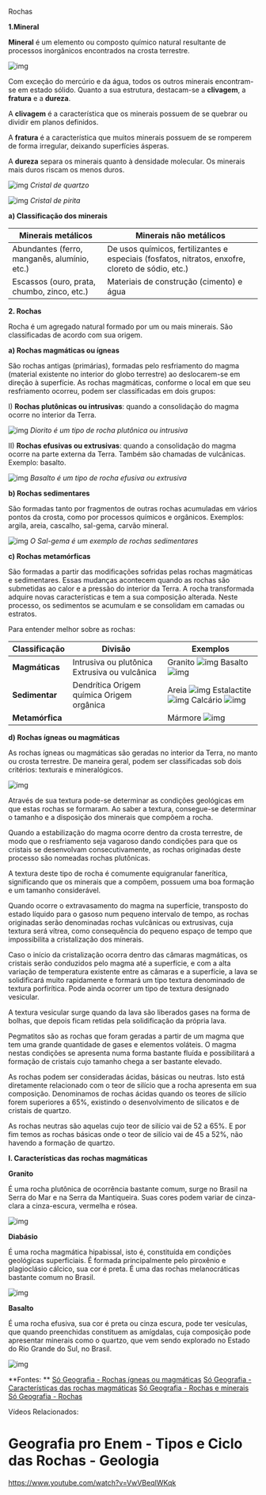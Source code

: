 Rochas



**1.Mineral**

**Mineral** é um elemento ou composto químico natural resultante de processos inorgânicos encontrados na crosta terrestre.

![img](https://static.planejativo.com/uploads/novas/c0e80cf04be0a53b36509afea2f4d65d.jpg)

Com exceção do mercúrio e da água, todos os outros minerais encontram-se em estado sólido. Quanto a sua estrutura, destacam-se a **clivagem**, a **fratura** e a **dureza**.

A **clivagem** é a característica que os minerais possuem de se quebrar ou dividir em planos definidos.

A **fratura** é a característica que muitos minerais possuem de se romperem de forma irregular, deixando superfícies ásperas.

A **dureza** separa os minerais quanto à densidade molecular. Os minerais mais duros riscam os menos duros.

![img](https://static.planejativo.com/uploads/novas/74282f6e641117b65340d425267d6123.jpg)
*Cristal de quartzo*

![img](https://static.planejativo.com/uploads/novas/487e4a9d4c06c0f692069e356d6b32a0.jpg)
*Cristal de pirita*

**a) Classificação dos minerais**

| **Minerais metálicos**                       | **Minerais não metálicos**                                   |
| -------------------------------------------- | ------------------------------------------------------------ |
| Abundantes (ferro, manganês, alumínio, etc.) | De usos químicos, fertilizantes e especiais (fosfatos, nitratos, enxofre, cloreto de sódio, etc.) |
| Escassos (ouro, prata, chumbo, zinco, etc.)  | Materiais de construção (cimento) e água                     |



**2. Rochas**



Rocha é um agregado natural formado por um ou mais minerais. São classificadas de acordo com sua origem.

**a) Rochas magmáticas ou ígneas**

São rochas antigas (primárias), formadas pelo resfriamento do magma (material existente no interior do globo terrestre) ao deslocarem-se em direção à superfície. As rochas magmáticas, conforme o local em que seu resfriamento ocorreu, podem ser classificadas em dois grupos: 

I) **Rochas plutônicas ou intrusivas**: quando a consolidação do magma ocorre no interior da Terra.

![img](https://static.planejativo.com/uploads/novas/a1a8692fa9f56019f7a2c8d8bf3da06a.jpg)
*Diorito é um tipo de rocha plutônica ou intrusiva*

II) **Rochas efusivas ou extrusivas**: quando a consolidação do magma ocorre na parte externa da Terra. Também são chamadas de vulcânicas. Exemplo: basalto.

![img](https://static.planejativo.com/uploads/novas/0d84595511540504c72c03c18697dd51.jpg)
*Basalto é um tipo de rocha efusiva ou extrusiva*

**b) Rochas sedimentares**

São formadas tanto por fragmentos de outras rochas acumuladas em vários pontos da crosta, como por processos químicos e orgânicos. Exemplos: argila, areia, cascalho, sal-gema, carvão mineral.

![img](https://static.planejativo.com/uploads/novas/8a2d28c0c36fc6ccd3f019c6d59282d4.jpg)
*O Sal-gema é um exemplo de rochas sedimentares*

**c) Rochas metamórficas**

São formadas a partir das modificações sofridas pelas rochas magmáticas e sedimentares. Essas mudanças acontecem quando as rochas são submetidas ao calor e a pressão do interior da Terra. A rocha transformada adquire novas características e tem a sua composição alterada. Neste processo, os sedimentos se acumulam e se consolidam em camadas ou estratos.

Para entender melhor sobre as rochas:

| **Classificação** | **Divisão**                                    | **Exemplos**                                                 |
| ----------------- | ---------------------------------------------- | ------------------------------------------------------------ |
| **Magmáticas**    | Intrusiva ou plutônica  Extrusiva ou vulcânica | Granito ![img](https://static.planejativo.com/uploads/novas/cce3225dc7fd76c3578ed35e20c0faaf.jpg) Basalto ![img](https://static.planejativo.com/uploads/novas/5d6b49e40e9acab273d6854b072dcb0a.jpg) |
| **Sedimentar**    | Dendrítica  Origem química  Origem orgânica    | Areia ![img](https://static.planejativo.com/uploads/novas/4c8b90550fde31d4346ec6693a19d895.jpg) Estalactite ![img](https://static.planejativo.com/uploads/novas/b578912f907638542a3c8b42386c085b.jpg) Calcário ![img](https://static.planejativo.com/uploads/novas/c75522b83ea7fdb9dd9acb132396bc1f.jpg) |
| **Metamórfica**   |                                                | Mármore ![img](https://static.planejativo.com/uploads/novas/ad62118111cb42bf24c5f7b69f8061fe.jpg) |



**d) Rochas ígneas ou magmáticas**

As rochas ígneas ou magmáticas são geradas no interior da Terra, no manto ou crosta terrestre. De maneira geral, podem ser classificadas sob dois critérios: texturais e mineralógicos.

![img](https://static.planejativo.com/uploads/novas/b5c84378bffbbaf02100ffdc033d4e86.jpg)

Através de sua textura pode-se determinar as condições geológicas em que estas rochas se formaram. Ao saber a textura, consegue-se determinar o tamanho e a disposição dos minerais que compõem a rocha.

Quando a estabilização do magma ocorre dentro da crosta terrestre, de modo que o resfriamento seja vagaroso dando condições para que os cristais se desenvolvam consecutivamente, as rochas originadas deste processo são nomeadas rochas plutônicas.

A textura deste tipo de rocha é comumente equigranular fanerítica, significando que os minerais que a compõem, possuem uma boa formação e um tamanho considerável.

Quando ocorre o extravasamento do magma na superfície, transposto do estado líquido para o gasoso num pequeno intervalo de tempo, as rochas originadas serão denominadas rochas vulcânicas ou extrusivas, cuja textura será vítrea, como consequência do pequeno espaço de tempo que impossibilita a cristalização dos minerais.

Caso o início da cristalização ocorra dentro das câmaras magmáticas, os cristais serão conduzidos pelo magma até a superfície, e com a alta variação de temperatura existente entre as câmaras e a superfície, a lava se solidificará muito rapidamente e formará um tipo textura denominado de textura porfirítica. Pode ainda ocorrer um tipo de textura designado vesicular.

A textura vesicular surge quando da lava são liberados gases na forma de bolhas, que depois ficam retidas pela solidificação da própria lava.

Pegmatitos são as rochas que foram geradas a partir de um magma que tem uma grande quantidade de gases e elementos voláteis. O magma nestas condições se apresenta numa forma bastante fluída e possibilitará a formação de cristais cujo tamanho chega a ser bastante elevado.

As rochas podem ser consideradas ácidas, básicas ou neutras. Isto está diretamente relacionado com o teor de silício que a rocha apresenta em sua composição. Denominamos de rochas ácidas quando os teores de silício forem superiores a 65%, existindo o desenvolvimento de silicatos e de cristais de quartzo.

As rochas neutras são aquelas cujo teor de silício vai de 52 a 65%. E por fim temos as rochas básicas onde o teor de silício vai de 45 a 52%, não havendo a formação de quartzo.

**I. Características das rochas magmáticas**

**Granito**

É uma rocha plutônica de ocorrência bastante comum, surge no Brasil na Serra do Mar e na Serra da Mantiqueira. Suas cores podem variar de cinza-clara a cinza-escura, vermelha e rósea.

![img](https://static.planejativo.com/uploads/novas/b5c84378bffbbaf02100ffdc033d4e86.jpg)

**Diabásio**

É uma rocha magmática hipabissal, isto é, constituída em condições geológicas superficiais. É formada principalmente pelo piroxênio e plagioclásio cálcico, sua cor é preta. É uma das rochas melanocráticas bastante comum no Brasil.

![img](https://static.planejativo.com/uploads/novas/ff9af86aa4dc5dd966fd890a87d8c5f6.jpg)

**Basalto**

É uma rocha efusiva, sua cor é preta ou cinza escura, pode ter vesículas, que quando preenchidas constituem as amígdalas, cuja composição pode apresentar minerais como o quartzo, que vem sendo explorado no Estado do Rio Grande do Sul, no Brasil.

![img](https://static.planejativo.com/uploads/novas/79aee9ee40cc6cbcf0e89aeb2a78e5c3.jpg)



**Fontes:
**
[Só Geografia - Rochas ígneas ou magmáticas](https://www.sogeografia.com.br/Conteudos/GeografiaFisica/Relevo/content6.php)
[Só Geografia - Características das rochas magmáticas](https://www.sogeografia.com.br/Conteudos/GeografiaFisica/Relevo/content7.php)
[Só Geografia - Rochas e minerais](https://www.sogeografia.com.br/Conteudos/GeografiaFisica/Relevo/content5_2.php)
[Só Geografia - Rochas](https://www.sogeografia.com.br/Conteudos/GeografiaFisica/Relevo/content5_3.php)

Vídeos Relacionados:

# Geografia pro Enem - Tipos e Ciclo das Rochas - Geologia

https://www.youtube.com/watch?v=VwVBeqIWKqk

